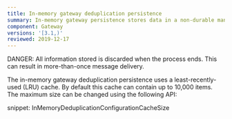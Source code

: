 ```yaml
---
title: In-memory gateway deduplication persistence
summary: In-memory gateway persistence stores data in a non-durable manner for development-time only
component: Gateway
versions: '[3.1,)'
reviewed: 2019-12-17
---
```


DANGER: All information stored is discarded when the process ends. This can result in more-than-once message delivery.

The in-memory gateway deduplication persistence uses a least-recently-used (LRU) cache. By default this cache can contain up to 10,000 items. The maximum size can be changed using the following API:

snippet: InMemoryDeduplicationConfigurationCacheSize